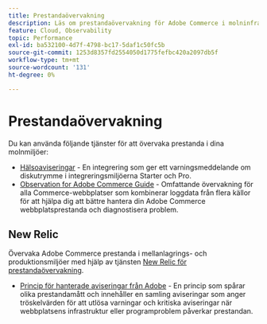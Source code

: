 ```yaml
---
title: Prestandaövervakning
description: Läs om prestandaövervakning för Adobe Commerce i molninfrastruktur.
feature: Cloud, Observability
topic: Performance
exl-id: ba532100-4d7f-4798-bc17-5daf1c50fc5b
source-git-commit: 1253d8357fd2554050d1775fefbc420a2097db5f
workflow-type: tm+mt
source-wordcount: '131'
ht-degree: 0%

---
```


# Prestandaövervakning

Du kan använda följande tjänster för att övervaka prestanda i dina molnmiljöer:

- [Hälsoaviseringar](../integrations/health-notifications.md) - En integrering som ger ett varningsmeddelande om diskutrymme i integreringsmiljöerna Starter och Pro.
- [Observation for Adobe Commerce Guide](https://experienceleague.adobe.com/docs/commerce-operations/tools/observation-for-adobe-commerce/intro.html) - Omfattande övervakning för alla Commerce-webbplatser som kombinerar loggdata från flera källor för att hjälpa dig att bättre hantera din Adobe Commerce webbplatsprestanda och diagnostisera problem.

## New Relic

Övervaka Adobe Commerce prestanda i mellanlagrings- och produktionsmiljöer med hjälp av tjänsten [New Relic för prestandaövervakning](new-relic-service.md).

- [Princip för hanterade aviseringar från Adobe](investigate-performance.md#monitor-performance-with-managed-alerts) - En princip som spårar olika prestandamått och innehåller en samling aviseringar som anger tröskelvärden för att utlösa varningar och kritiska aviseringar när webbplatsens infrastruktur eller programproblem påverkar prestandan.
